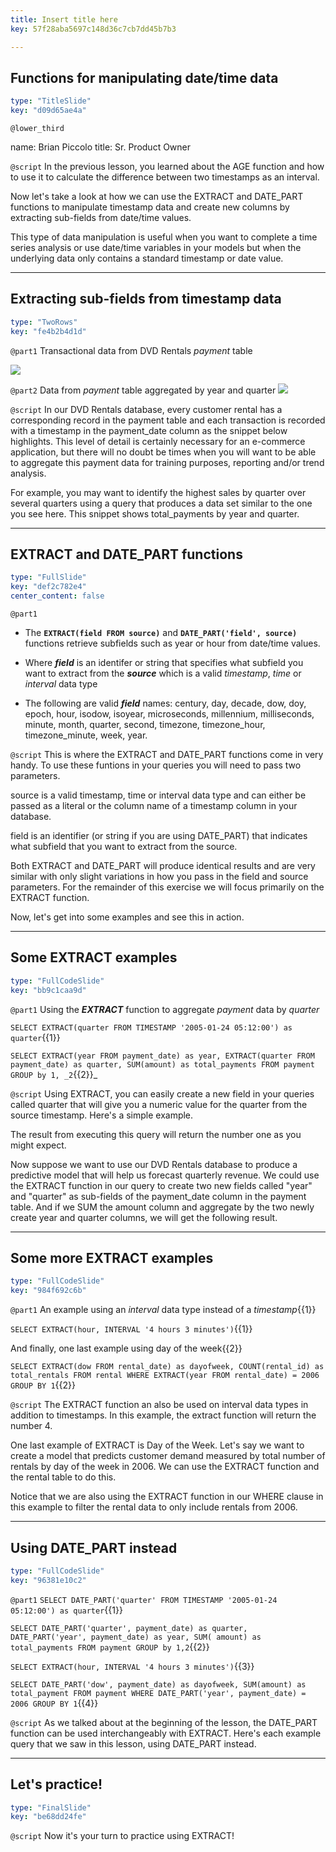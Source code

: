 ```yaml
---
title: Insert title here
key: 57f28aba5697c148d36c7cb7dd45b7b3

---
```

## Functions for manipulating date/time data

```yaml
type: "TitleSlide"
key: "d09d65ae4a"
```

`@lower_third`

name: Brian Piccolo
title: Sr. Product Owner


`@script`
In the previous lesson, you learned about the AGE function and how to use it to calculate the difference between two timestamps as an interval.

Now let's take a look at how we can use the EXTRACT and DATE_PART functions to manipulate timestamp data and create new columns by extracting sub-fields from date/time values.

This type of data manipulation is useful when you want to complete a time series analysis or use date/time variables in your models but when the underlying data only contains a standard timestamp or date value.


---
## Extracting sub-fields from timestamp data

```yaml
type: "TwoRows"
key: "fe4b2b4d1d"
```

`@part1`
Transactional data from DVD Rentals _payment_ table

![](https://assets.datacamp.com/production/repositories/4340/datasets/223c6f8c55ef1d6a5ff81252338551f9b7859af1/Picture1.png)


`@part2`
Data from _payment_ table aggregated by year and quarter
![](https://assets.datacamp.com/production/repositories/4340/datasets/223c6f8c55ef1d6a5ff81252338551f9b7859af1/Picture1.png)


`@script`
In our DVD Rentals database, every customer rental has a corresponding record in the payment table and each transaction is recorded with a timestamp in the payment_date column as the snippet below highlights. This level of detail is certainly necessary for an e-commerce application, but there will no doubt be times when you will want to be able to aggregate this payment data for training purposes, reporting and/or trend analysis.

For example, you may want to identify the highest sales by quarter over several quarters using a query that produces a data set similar to the one you see here.  This snippet shows total_payments by year and quarter.


---
## EXTRACT and DATE_PART functions

```yaml
type: "FullSlide"
key: "def2c782e4"
center_content: false
```

`@part1`
- The **```EXTRACT(field FROM source)```**  and **```DATE_PART('field', source)```** functions retrieve subfields such as year or hour from date/time values. 

- Where **_field_** is an identifer or string that specifies what subfield you want to extract from the **_source_** which is a valid _timestamp_, _time_ or _interval_ data type

- The following are valid **_field_** names: century, day, decade, dow, doy, epoch, hour, isodow, isoyear, microseconds, millennium, milliseconds, minute, month, quarter, second, timezone, timezone_hour, timezone_minute, week, year.


`@script`
This is where the EXTRACT and DATE_PART functions come in very handy. To use these funtions in your queries you will need to pass two parameters.

source is a valid timestamp, time or interval data type and can either be passed as a literal or the column name of a timestamp column in your database.

field is an identifier (or string if you are using DATE_PART) that indicates what subfield that you want to extract from the source.

Both EXTRACT and DATE_PART will produce identical results and are very similar with only slight variations in how you pass in the field and source parameters.  For the remainder of this exercise we will focus primarily on the EXTRACT function.

Now, let's get into some examples and see this in action.


---
## Some EXTRACT examples

```yaml
type: "FullCodeSlide"
key: "bb9c1caa9d"
```

`@part1`
Using the **_EXTRACT_** function to aggregate _payment_ data by _quarter_

`SELECT EXTRACT(quarter FROM TIMESTAMP '2005-01-24 05:12:00') as quarter`{{1}}

`SELECT EXTRACT(year FROM payment_date) as year, EXTRACT(quarter FROM payment_date) as quarter, SUM(amount) as total_payments FROM payment GROUP by 1, _2`{{2}}_


`@script`
Using EXTRACT, you can easily create a new field in your queries called quarter that will give you a numeric value for the quarter from the source timestamp.  Here's a simple example. 

The result from executing this query will return the number one as you might expect.

Now suppose we want to use our DVD Rentals database to produce a predictive model that will help us forecast quarterly revenue. We could use the EXTRACT function in our query to create two new fields called "year" and "quarter" as sub-fields of the payment_date column in the payment table.  And if we SUM the amount column and aggregate by the two newly create year and quarter columns, we will get the following result.


---
## Some more EXTRACT examples

```yaml
type: "FullCodeSlide"
key: "984f692c6b"
```

`@part1`
An example using an _interval_ data type instead of a _timestamp_{{1}}

`SELECT EXTRACT(hour, INTERVAL '4 hours 3 minutes')`{{1}}

And finally, one last example using day of the week{{2}}

`SELECT EXTRACT(dow FROM rental_date) as dayofweek, COUNT(rental_id) as total_rentals FROM rental WHERE EXTRACT(year FROM rental_date) = 2006 GROUP BY 1`{{2}}


`@script`
The EXTRACT function an also be used on interval data types in addition to timestamps.  In this example, the extract function will return the number 4.  

One last example of EXTRACT is Day of the Week.  Let's say we want to create a model that predicts customer demand measured by total number of rentals by day of the week in 2006.  We can use the EXTRACT function and the rental table to do this.

Notice that we are also using the EXTRACT function in our WHERE clause in this example to filter the rental data to only include rentals from 2006.


---
## Using DATE_PART instead

```yaml
type: "FullCodeSlide"
key: "96381e10c2"
```

`@part1`
`SELECT DATE_PART('quarter' FROM TIMESTAMP '2005-01-24 05:12:00') as quarter`{{1}}

`SELECT DATE_PART('quarter', payment_date) as quarter, DATE_PART('year', payment_date) as year, SUM( amount) as total_payments FROM payment GROUP by 1,2`{{2}}

`SELECT EXTRACT(hour, INTERVAL '4 hours 3 minutes')`{{3}}

`SELECT DATE_PART('dow', payment_date) as dayofweek, SUM(amount) as total_payment FROM payment WHERE DATE_PART('year', payment_date) = 2006 GROUP BY 1`{{4}}


`@script`
As we talked about at the beginning of the lesson, the DATE_PART function can be used interchangeably with EXTRACT.  Here's each example query that we saw in this lesson, using DATE_PART instead.


---
## Let's practice!

```yaml
type: "FinalSlide"
key: "be68dd24fe"
```

`@script`
Now it's your turn to practice using EXTRACT!

